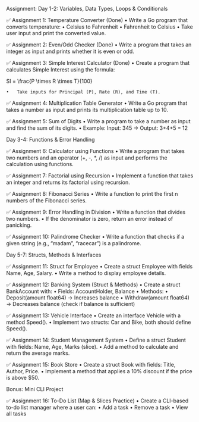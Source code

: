 Assignment:
Day 1-2: Variables, Data Types, Loops & Conditionals

✅ Assignment 1: Temperature Converter (Done)
	•	Write a Go program that converts temperature:
	•	Celsius to Fahrenheit
	•	Fahrenheit to Celsius
	•	Take user input and print the converted value.

✅ Assignment 2: Even/Odd Checker (Done)
	•	Write a program that takes an integer as input and prints whether it is even or odd.

✅ Assignment 3: Simple Interest Calculator (Done)
	•	Create a program that calculates Simple Interest using the formula:

SI = \frac{P \times R \times T}{100}

	•	Take inputs for Principal (P), Rate (R), and Time (T).

✅ Assignment 4: Multiplication Table Generator
	•	Write a Go program that takes a number as input and prints its multiplication table up to 10.

✅ Assignment 5: Sum of Digits
	•	Write a program to take a number as input and find the sum of its digits.
	•	Example: Input: 345 → Output: 3+4+5 = 12


Day 3-4: Functions & Error Handling

✅ Assignment 6: Calculator using Functions
	•	Write a program that takes two numbers and an operator (+, -, *, /) as input and performs the calculation using functions.

✅ Assignment 7: Factorial using Recursion
	•	Implement a function that takes an integer and returns its factorial using recursion.

✅ Assignment 8: Fibonacci Series
	•	Write a function to print the first n numbers of the Fibonacci series.

✅ Assignment 9: Error Handling in Division
	•	Write a function that divides two numbers.
	•	If the denominator is zero, return an error instead of panicking.

✅ Assignment 10: Palindrome Checker
	•	Write a function that checks if a given string (e.g., “madam”, “racecar”) is a palindrome.

Day 5-7: Structs, Methods & Interfaces

✅ Assignment 11: Struct for Employee
	•	Create a struct Employee with fields Name, Age, Salary.
	•	Write a method to display employee details.

✅ Assignment 12: Banking System (Struct & Methods)
	•	Create a struct BankAccount with:
	•	Fields: AccountHolder, Balance
	•	Methods:
	•	Deposit(amount float64) → Increases balance
	•	Withdraw(amount float64) → Decreases balance (check if balance is sufficient)

✅ Assignment 13: Vehicle Interface
	•	Create an interface Vehicle with a method Speed().
	•	Implement two structs: Car and Bike, both should define Speed().

✅ Assignment 14: Student Management System
	•	Define a struct Student with fields: Name, Age, Marks (slice).
	•	Add a method to calculate and return the average marks.

✅ Assignment 15: Book Store
	•	Create a struct Book with fields: Title, Author, Price.
	•	Implement a method that applies a 10% discount if the price is above $50.

Bonus: Mini CLI Project

✅ Assignment 16: To-Do List (Map & Slices Practice)
	•	Create a CLI-based to-do list manager where a user can:
	•	Add a task
	•	Remove a task
	•	View all tasks